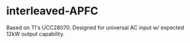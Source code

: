 # interleaved-APFC
Based on TI's UCC28070. Designed for universal AC input w/ expected 12kW output capability.
